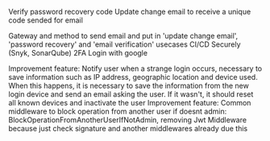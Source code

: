 Verify password recovery code
Update change email to receive a unique code sended for email

Gateway and method to send email and put in 'update change email', 'password recovery' and 'email verification' usecases
CI/CD Securely (Snyk, SonarQube)
2FA
Login with google

Improvement feature: Notify user when a strange login occurs, necessary to save information such as IP address, geographic location and device used. When this happens, it is necessary to save the information from the new login device and send an email asking the user. If it wasn't, it should reset all known devices and inactivate the user
Improvement feature: Common middleware to block operation from another user if doesnt admin: BlockOperationFromAnotherUserIfNotAdmin, removing Jwt Middleware because just check signature and another middlewares already due this